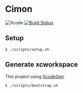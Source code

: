 # Cimon

![Xcode](https://img.shields.io/badge/Xcode-11.0-blue.svg)
[![Build Status](https://app.bitrise.io/app/d5f64794db0e2d79/status.svg?token=0XfnhDJDJK1gTduT-8wzSw&branch=master)](https://app.bitrise.io/app/d5f64794db0e2d79)

## Setup

```hcl
$ ./scripts/setup.sh
```

## Generate xcworkspace

This project using [XcodeGen](https://github.com/yonaskolb/XcodeGen).

```hcl
$ ./scripts/bootstrap.sh
```
